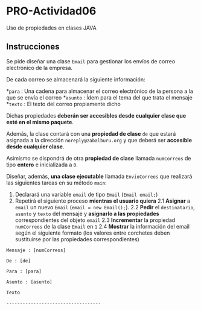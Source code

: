 # PRO-Actividad06
Uso de propiedades en clases JAVA

## Instrucciones
Se pide diseñar una clase `Email` para gestionar los envíos de correo electrónico de la empresa.


De cada correo se almacenará la siguiente información:

*`para` : Una cadena para almacenar el correo electrónico de la persona a la que se envía el correo
*`asunto` : Ídem para el tema del que trata el mensaje
*`texto` : El texto del correo propiamente dicho
 

Dichas propiedades **deberán ser accesibles desde cualquier clase que esté en el mismo paquete**.

Además, la clase contará con una **propiedad de clase** `de` que estará asignada a la dirección `noreply@zabalburu.org` y que deberá ser **accesible desde cualquier clase**. 

Asimismo se dispondrá de otra **propiedad de clase** llamada `numCorreos` de tipo **entero** e inicializada a `0`.
 

Diseñar, además, **una clase ejecutable** llamada `EnvioCorreos` que realizará las siguientes tareas en su método `main`:

1. Declarará una variable `email` de tipo `Email` (`Email email;`)
2. Repetirá el siguiente proceso **mientras el usuario quiera**
  2.1 **Asignar** a `email` un nuevo `Email` (`email = new Email();`). 
  2.2 **Pedir** el `destinatario`, `asunto` y `texto` del mensaje y **asignarlo a las propiedades** correspondientes del objeto `email`
  2.3 **Incrementar** la propiedad `numCorreos` de la clase `Email` en `1`
  2.4 **Mostrar** la información del email según el siguiente formato (los valores entre corchetes deben sustituirse por las propiedades correspondientes)

``` console
Mensaje : [numCorreos]

De : [de]

Para : [para]

Asunto : [asunto]

Texto

-----------------------------------
```
